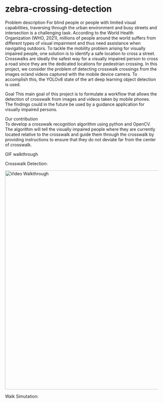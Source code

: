 # zebra-crossing-detection

Problem description 
For blind people or people with limited visual capabilities, traversing through the urban environment and busy streets and intersection is a challenging task. According to the World Health Organization (WHO, 2021), millions of people around the world suffers from different types of visual impairment and thus need assistance when navigating outdoors. To tackle the mobility problem arising for visually impaired people, one solution is to identify a safe location to cross a street. Crosswalks are ideally the safest way for a visually impaired person to cross a road since they are the dedicated locations for pedestrian crossing. In this project, we consider the problem of detecting crosswalk crossings from the images or/and videos captured with the mobile device camera. To accomplish this, the YOLOv8 state of the art deep learning object detection is used.


Goal 
This main goal of this project is to formulate a workflow that allows the detection of crosswalk from images and videos taken by mobile phones. The findings could in the future be used by a guidance application for visually impaired persons. 
 
 
Our contribution   
To develop a crosswalk recognition algorithm using python and OpenCV. The algorithm will tell the visually impaired people where they are currently located relative to the crosswalk and guide them through the crosswalk by providing instructions to ensure that they do not deviate far from the center of crosswalk.  

GIF walkthrough

Crosswalk Detection:

<img src='object008.gif' title='Video Walkthrough' width='720px' alt='Video Walkthrough' />

Walk Simutation:
<img src >


